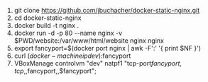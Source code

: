 1. git clone https://github.com/jbuchacher/docker-static-nginx.git
1. cd docker-static-nginx
1. docker build -t nginx .
1. docker run -d -p 80 --name nginx -v $PWD/website:/var/www/html/website nginx nginx
1. export fancyport=$(docker port nginx | awk -F':' '{ print $NF }')
1. curl $(docker-machine ip dev):$fancyport
1. VBoxManage controlvm "dev" natpf1 "tcp-port$fancyport,tcp,,$fancyport,,$fancyport";
